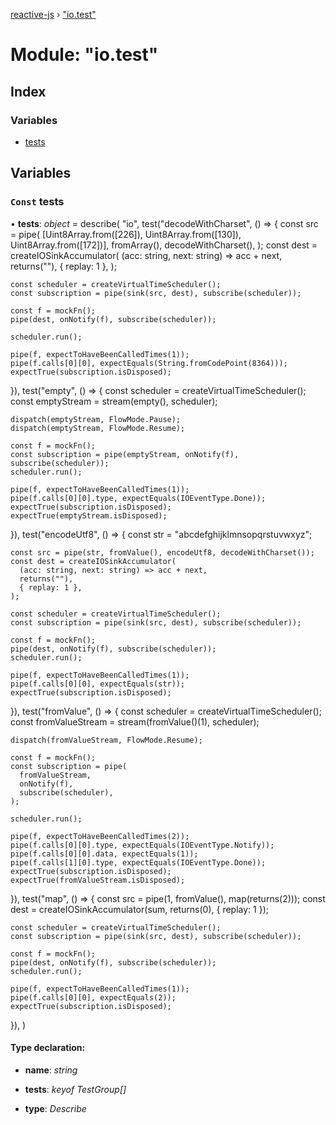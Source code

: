 [reactive-js](../README.md) › ["io.test"](_io_test_.md)

# Module: "io.test"

## Index

### Variables

* [tests](_io_test_.md#const-tests)

## Variables

### `Const` tests

• **tests**: *object* = describe(
  "io",
  test("decodeWithCharset", () => {
    const src = pipe(
      [Uint8Array.from([226]), Uint8Array.from([130]), Uint8Array.from([172])],
      fromArray(),
      decodeWithCharset(),
    );
    const dest = createIOSinkAccumulator(
      (acc: string, next: string) => acc + next,
      returns(""),
      { replay: 1 },
    );

    const scheduler = createVirtualTimeScheduler();
    const subscription = pipe(sink(src, dest), subscribe(scheduler));

    const f = mockFn();
    pipe(dest, onNotify(f), subscribe(scheduler));

    scheduler.run();

    pipe(f, expectToHaveBeenCalledTimes(1));
    pipe(f.calls[0][0], expectEquals(String.fromCodePoint(8364)));
    expectTrue(subscription.isDisposed);
  }),
  test("empty", () => {
    const scheduler = createVirtualTimeScheduler();
    const emptyStream = stream(empty(), scheduler);

    dispatch(emptyStream, FlowMode.Pause);
    dispatch(emptyStream, FlowMode.Resume);

    const f = mockFn();
    const subscription = pipe(emptyStream, onNotify(f), subscribe(scheduler));
    scheduler.run();

    pipe(f, expectToHaveBeenCalledTimes(1));
    pipe(f.calls[0][0].type, expectEquals(IOEventType.Done));
    expectTrue(subscription.isDisposed);
    expectTrue(emptyStream.isDisposed);
  }),
  test("encodeUtf8", () => {
    const str = "abcdefghijklmnsopqrstuvwxyz";

    const src = pipe(str, fromValue(), encodeUtf8, decodeWithCharset());
    const dest = createIOSinkAccumulator(
      (acc: string, next: string) => acc + next,
      returns(""),
      { replay: 1 },
    );

    const scheduler = createVirtualTimeScheduler();
    const subscription = pipe(sink(src, dest), subscribe(scheduler));

    const f = mockFn();
    pipe(dest, onNotify(f), subscribe(scheduler));
    scheduler.run();

    pipe(f, expectToHaveBeenCalledTimes(1));
    pipe(f.calls[0][0], expectEquals(str));
    expectTrue(subscription.isDisposed);
  }),
  test("fromValue", () => {
    const scheduler = createVirtualTimeScheduler();
    const fromValueStream = stream(fromValue()(1), scheduler);

    dispatch(fromValueStream, FlowMode.Resume);

    const f = mockFn();
    const subscription = pipe(
      fromValueStream,
      onNotify(f),
      subscribe(scheduler),
    );

    scheduler.run();

    pipe(f, expectToHaveBeenCalledTimes(2));
    pipe(f.calls[0][0].type, expectEquals(IOEventType.Notify));
    pipe(f.calls[0][0].data, expectEquals(1));
    pipe(f.calls[1][0].type, expectEquals(IOEventType.Done));
    expectTrue(subscription.isDisposed);
    expectTrue(fromValueStream.isDisposed);
  }),
  test("map", () => {
    const src = pipe(1, fromValue(), map(returns(2)));
    const dest = createIOSinkAccumulator(sum, returns(0), { replay: 1 });

    const scheduler = createVirtualTimeScheduler();
    const subscription = pipe(sink(src, dest), subscribe(scheduler));

    const f = mockFn();
    pipe(dest, onNotify(f), subscribe(scheduler));
    scheduler.run();

    pipe(f, expectToHaveBeenCalledTimes(1));
    pipe(f.calls[0][0], expectEquals(2));
    expectTrue(subscription.isDisposed);
  }),
)

#### Type declaration:

* **name**: *string*

* **tests**: *keyof TestGroup[]*

* **type**: *Describe*
